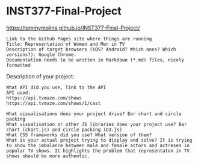 # INST377-Final-Project

https://tammymolina.github.io/INST377-Final-Project/


    Link to the Github Pages site where things are running
    Title: Representation of Women and Men in TV
    Description of target browsers (iOS? Android? Which ones? Which versions?): Google Chrome.
    Documentation needs to be written in Markdown (*.md) files, nicely formatted

Description of your project:

    What API did you use, link to the API
    API used:
    https://api.tvmaze.com/shows 
    https://api.tvmaze.com/shows/1/cast 

    What visualisations does your project drive? Bar chart and circle packing
    What visualisation or other JS libraries does your project use? Bar chart (chart.js) and circle packing (D3.js)
    What CSS frameworks did you use? What version of them?
    What is your actual project trying to display and solve? It is trying to show the imbalance between male and female actors and actreses in popular TV shows. It highlights the problem that representaton in TV shows should be more authentic. 
